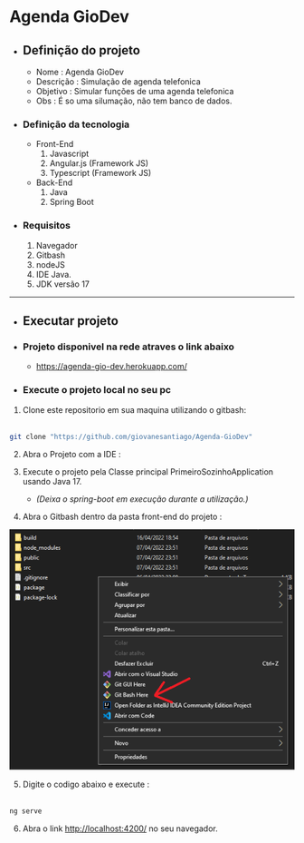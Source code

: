 # Agenda GioDev

- ##  Definição do projeto

  - Nome : Agenda GioDev
  - Descrição : Simulação de agenda telefonica
  - Objetivo : Simular funções de uma agenda telefonica
  - Obs : É so uma silumação, não tem banco de dados.

- ### Definição da tecnologia

  - Front-End
    1. Javascript
    2. Angular.js (Framework JS)
    3. Typescript (Framework JS)
  - Back-End
    1. Java
    2. Spring Boot

- ### Requisitos

    1. Navegador
    2. Gitbash
    3. nodeJS
    4. IDE Java.
    5. JDK versão 17

---

- ## Executar projeto

- ###  Projeto disponivel na rede atraves o link abaixo

  - <https://agenda-gio-dev.herokuapp.com/>

- ### Execute o projeto local no seu pc

1. Clone este repositorio em sua maquina utilizando o gitbash:

```bash

git clone "https://github.com/giovanesantiago/Agenda-GioDev"

```

2. Abra o Projeto com a IDE :

3. Execute o projeto pela Classe principal PrimeiroSozinhoApplication usando Java 17. 
    - *(Deixa o spring-boot em execução durante a utilização.)*

4. Abra o Gitbash dentro da pasta front-end do projeto :

![alt text](/gitbash.png)

5. Digite o codigo abaixo e execute :

```bash

ng serve

```

6. Abra o link <http://localhost:4200/> no seu navegador.
